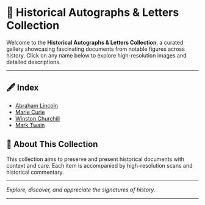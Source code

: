# 📜 Historical Autographs & Letters Collection

Welcome to the **Historical Autographs & Letters Collection**, a curated gallery showcasing fascinating documents from notable figures across history. Click on any name below to explore high-resolution images and detailed descriptions.

---

## 🖋️ Index

- [Abraham Lincoln](lincoln.md)
- [Marie Curie](curie.md)
- [Winston Churchill](churchill.md)
- [Mark Twain](twain.md)

## 🔎 About This Collection

This collection aims to preserve and present historical documents with context and care. Each item is accompanied by high-resolution scans and historical commentary.

---

*Explore, discover, and appreciate the signatures of history.*

---
